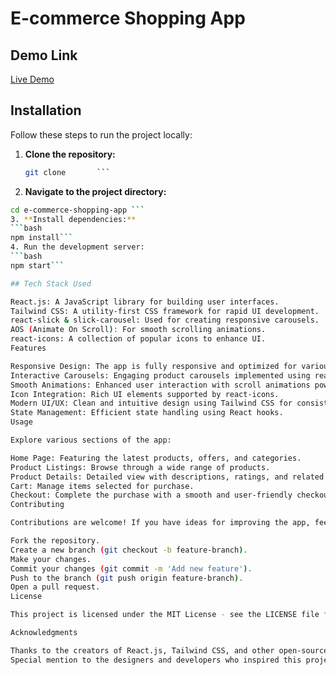 # E-commerce Shopping App

## Demo Link
[Live Demo](https://app.netlify.com/sites/sonali-e-commerce/overview)

## Installation

Follow these steps to run the project locally:

1. **Clone the repository:**
   ```bash
   git clone       ```

2. **Navigate to the project directory:**
```bash
cd e-commerce-shopping-app ```
3. **Install dependencies:**
```bash
npm install```
4. Run the development server:
```bash
npm start```

## Tech Stack Used

React.js: A JavaScript library for building user interfaces.
Tailwind CSS: A utility-first CSS framework for rapid UI development.
react-slick & slick-carousel: Used for creating responsive carousels.
AOS (Animate On Scroll): For smooth scrolling animations.
react-icons: A collection of popular icons to enhance UI.
Features

Responsive Design: The app is fully responsive and optimized for various devices, ensuring a seamless shopping experience on mobile, tablet, and desktop.
Interactive Carousels: Engaging product carousels implemented using react-slick and slick-carousel.
Smooth Animations: Enhanced user interaction with scroll animations powered by AOS.
Icon Integration: Rich UI elements supported by react-icons.
Modern UI/UX: Clean and intuitive design using Tailwind CSS for consistent styling across the app.
State Management: Efficient state handling using React hooks.
Usage

Explore various sections of the app:

Home Page: Featuring the latest products, offers, and categories.
Product Listings: Browse through a wide range of products.
Product Details: Detailed view with descriptions, ratings, and related products.
Cart: Manage items selected for purchase.
Checkout: Complete the purchase with a smooth and user-friendly checkout process.
Contributing

Contributions are welcome! If you have ideas for improving the app, feel free to fork the repo and submit a pull request.

Fork the repository.
Create a new branch (git checkout -b feature-branch).
Make your changes.
Commit your changes (git commit -m 'Add new feature').
Push to the branch (git push origin feature-branch).
Open a pull request.
License

This project is licensed under the MIT License - see the LICENSE file for details.

Acknowledgments

Thanks to the creators of React.js, Tailwind CSS, and other open-source tools that made this project possible.
Special mention to the designers and developers who inspired this project.   
